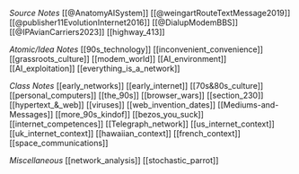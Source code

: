*Source Notes*
[[@AnatomyAISystem]]
[[@weingartRouteTextMessage2019]]
[[@publisher11EvolutionInternet2016]]
[[@DialupModemBBS]]
[[@IPAvianCarriers2023]]
[[highway_413]]

*Atomic/Idea Notes*
[[90s_technology]]
[[inconvenient_convenience]]
[[grassroots_culture]]
[[modem_world]]
[[AI_environment]]
[[AI_exploitation]]
[[everything_is_a_network]]

*Class Notes*
[[early_networks]]
[[early_internet]]
[[70s&80s_culture]]
[[personal_computers]]
[[the_90s]]
[[browser_wars]]
[[section_230]]
[[hypertext_&_web]]
[[viruses]]
[[web_invention_dates]]
[[Mediums-and-Messages]]
[[more_90s_kindof]]
[[bezos_you_suck]]
[[internet_competences]]
[[Telegraph_network]]
[[us_internet_context]]
[[uk_internet_context]]
[[hawaiian_context]]
[[french_context]]
[[space_communications]]

*Miscellaneous*
[[network_analysis]]
[[stochastic_parrot]]
